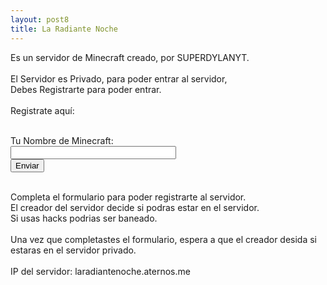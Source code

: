 ```yaml
---
layout: post8
title: La Radiante Noche
---
```

                        
                           
Es un servidor de Minecraft creado,
por SUPERDYLANYT.<br />
<br />
El Servidor es Privado, para poder entrar al servidor,<br />
Debes Registrarte para poder entrar.<br />
<br />
Registrate aquí:<br />
<br />
<form action="https://formspree.io/xqkybgyy" enctype="multipart/form-data" id="contact_form" method="POST">
<div class="row">
<label class="required" for="name">Tu Nombre de Minecraft:</label><br />
<input class="input" id="name" name="name" size="30" type="text" value="" /><br />
<span class="error_message" id="name_validation"></span>
  </div>
<input id="submit_button" type="submit" value="Enviar" />
</form>
<br />
Completa el formulario para poder registrarte al servidor.<br />
El creador del servidor decide si podras estar en el servidor.<br />
Si usas hacks podrias ser baneado.<br />
<div>
<br /></div>
Una vez que completastes el formulario, espera a que el creador desida si estaras en el servidor privado.<br />
<br />
IP del servidor: laradiantenoche.aternos.me<br />
<div>
<br /></div>




                       


                                 
                        
